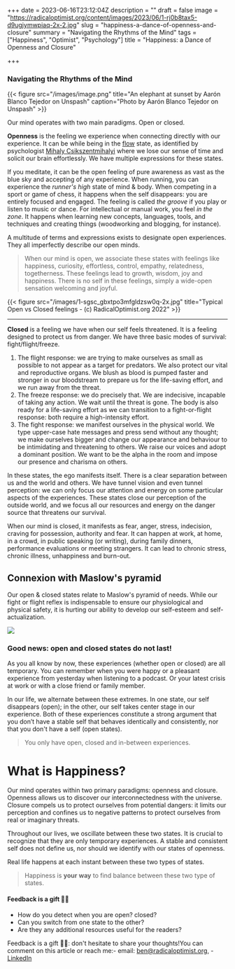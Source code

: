 +++
date = 2023-06-16T23:12:04Z
description = ""
draft = false
image = "https://radicaloptimist.org/content/images/2023/06/1-rj0b8tax5-d9ugjymwpiaq-2x-2.jpg"
slug = "happiness-a-dance-of-openness-and-closure"
summary = "Navigating the Rhythms of the Mind"
tags = ["Happiness", "Optimist", "Psychology"]
title = "Happiness: a Dance of Openness and Closure"

+++


### Navigating the Rhythms of the Mind

{{< figure src="/images/image.png" title="An elephant at sunset by Aarón Blanco Tejedor on Unspash" caption="Photo by Aarón Blanco Tejedor on Unspash" >}}

Our mind operates with two main paradigms. Open or closed.

**Openness** is the feeling we experience when connecting directly with our experience. It can be while being in the [flow](https://en.wikipedia.org/wiki/Flow_%28psychology%29) state, as identified by psychologist [Mihaly Csikszentmihalyi](https://en.wikipedia.org/wiki/Mihaly_Csikszentmihalyi) where we lose our sense of time and solicit our brain effortlessly. We have multiple expressions for these states.

If you meditate, it can be the open feeling of pure awareness as vast as the blue sky and accepting of any experience. When running, you can experience the _runner's high_ state of mind & body. When competing in a sport or game of chess, it happens when the self disappears: you are entirely focused and engaged. The feeling is called _the groove_ if you play or listen to music or dance. For intellectual or manual work, you feel _in the zone_. It happens when learning new concepts, languages, tools, and techniques and creating things (woodworking and blogging, for instance).

A multitude of terms and expressions exists to designate open experiences. They all imperfectly describe our open minds.

> When our mind is open, we associate these states with feelings like happiness, curiosity, effortless, control, empathy, relatedness, togetherness. These feelings lead to growth, wisdom, joy and happiness. There is no self in these feelings, simply a wide-open sensation welcoming and joyful.

{{< figure src="/images/1-sgsc_gbxtpo3mfgldzsw0q-2x.jpg" title="Typical Open vs Closed feelings - (c) RadicalOptimist.org 2022" >}}

---

**Closed** is a feeling we have when our self feels threatened. It is a feeling designed to protect us from danger. We have three basic modes of survival: fight/flight/freeze.

1. The flight response:  we are trying to make ourselves as small as possible to not appear as a target for predators. We also protect our vital and reproductive organs. We blush as blood is pumped faster and stronger in our bloodstream to prepare us for the life-saving effort, and we run away from the threat.
2. The freeze response: we do precisely that. We are indecisive, incapable of taking any action. We wait until the threat is gone. The body is also ready for a life-saving effort as we can transition to a fight-or-flight response: both require a high-intensity effort.
3. The fight response: we manifest ourselves in the physical world. We type upper-case hate messages and press send without any thought; we make ourselves bigger and change our appearance and behaviour to be intimidating and threatening to others. We raise our voices and adopt a dominant position. We want to be the alpha in the room and impose our presence and charisma on others.

In these states, the ego manifests itself. There is a clear separation between us and the world and others. We have tunnel vision and even tunnel perception: we can only focus our attention and energy on some particular aspects of the experiences. These states close our perception of the outside world, and we focus all our resources and energy on the danger source that threatens our survival.

When our mind is closed, it manifests as fear, anger, stress, indecision, craving for possession, authority and fear. It can happen at work, at home, in a crowd, in public speaking (or writing), during family dinners, performance evaluations or meeting strangers. It can lead to chronic stress, chronic illness, unhappiness and burn-out.

## Connexion with Maslow's pyramid

Our open & closed states relate to Maslow's pyramid of needs. While our fight or flight reflex is indispensable to ensure our physiological and physical safety, it is hurting our ability to develop our self-esteem and self-actualization.

<IMG src="https://radicaloptimist.org/content/images/max/800/1-rj0b8tax5-d9ugjymwpiaq-2x.jpg" caption="Schema of Maslow's needs with the open and closed experiences." >

### Good news: open and closed states do not last!

As you all know by now, these experiences (whether open or closed) are all temporary. You can remember when you were happy or a pleasant experience from yesterday when listening to a podcast. Or your latest crisis at work or with a close friend or family member.

In our life, we alternate between these extremes. In one state, our self disappears (open); in the other, our self takes center stage in our experience. Both of these experiences constitute a strong argument that you don’t have a stable self that behaves identically and consistently, nor that you don't have a self (open states).

> You only have open, closed and in-between experiences.

# What is Happiness?

Our mind operates within two primary paradigms: openness and closure. Openness allows us to discover our interconnectedness with the universe. Closure compels us to protect ourselves from potential dangers: it limits our perception and confines us to negative patterns to protect ourselves from real or imaginary threats.

Throughout our lives, we oscillate between these two states. It is crucial to recognize that they are only temporary experiences. A stable and consistent self does not define us, nor should we identify with our states of openness.

Real life happens at each instant between these two types of states.

> Happiness is **your**  **way** to find balance between these two type of states.

#### Feedback is a gift 🙏🏼

* How do you detect when you are open? closed?
* Can you switch from one state to the other?
* Are they any additional resources useful for the readers?

Feedback is a gift 🙏🏼: don't hesitate to share your thoughts!You can comment on this article or reach me:- email: [ben@radicaloptimist.org](mailto:ben@radicaloptimist.org ), - [LinkedIn](https://www.linkedin.com/in/benoitdesligneris/ )  







